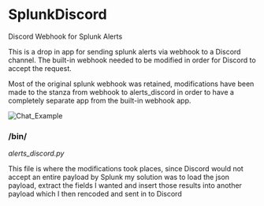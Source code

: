 # SplunkDiscord
Discord Webhook for Splunk Alerts

This is a drop in app for sending splunk alerts via webhook to a Discord channel. The built-in webhook needed to be modified in order for Discord to accept the request.

Most of the original splunk webhook was retained, modifications have been made to the stanza from webhook to alerts_discord in order to have a completely separate app from the built-in webhook app.

![Chat_Example](https://i.imgur.com/Camwykz.png?raw=true)

### /bin/
*alerts_discord.py*

This file is where the modifications took places, since Discord would not accept an entire payload by Splunk my solution was to load the json payload, extract the fields I wanted and insert those results into another payload which I then rencoded and sent in to Discord 


